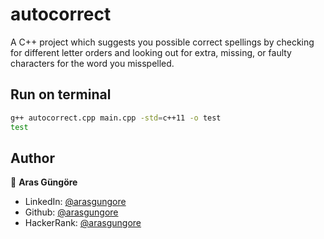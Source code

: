 # autocorrect
A C++ project which suggests you possible correct spellings by checking for different letter orders and looking out for extra, missing, or faulty characters for the word you misspelled.

## Run on terminal

```sh
g++ autocorrect.cpp main.cpp -std=c++11 -o test
test
```

## Author

👤 **Aras Güngöre**

* LinkedIn: [@arasgungore](https://www.linkedin.com/in/arasgungore)
* Github: [@arasgungore](https://github.com/arasgungore)
* HackerRank: [@arasgungore](https://www.hackerrank.com/arasgungore)
